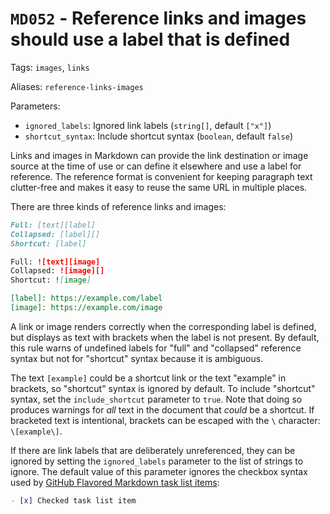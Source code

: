 # `MD052` - Reference links and images should use a label that is defined

Tags: `images`, `links`

Aliases: `reference-links-images`

Parameters:

- `ignored_labels`: Ignored link labels (`string[]`, default `["x"]`)
- `shortcut_syntax`: Include shortcut syntax (`boolean`, default `false`)

Links and images in Markdown can provide the link destination or image source
at the time of use or can define it elsewhere and use a label for reference.
The reference format is convenient for keeping paragraph text clutter-free
and makes it easy to reuse the same URL in multiple places.

There are three kinds of reference links and images:

```markdown
Full: [text][label]
Collapsed: [label][]
Shortcut: [label]

Full: ![text][image]
Collapsed: ![image][]
Shortcut: ![image]

[label]: https://example.com/label
[image]: https://example.com/image
```

A link or image renders correctly when the corresponding label is defined, but
displays as text with brackets when the label is not present. By default, this
rule warns of undefined labels for "full" and "collapsed" reference syntax but
not for "shortcut" syntax because it is ambiguous.

The text `[example]` could be a shortcut link or the text "example" in brackets,
so "shortcut" syntax is ignored by default. To include "shortcut" syntax, set
the `include_shortcut` parameter to `true`. Note that doing so produces warnings
for _all_ text in the document that _could_ be a shortcut. If bracketed text is
intentional, brackets can be escaped with the `\` character: `\[example\]`.

If there are link labels that are deliberately unreferenced, they can be ignored
by setting the `ignored_labels` parameter to the list of strings to ignore. The
default value of this parameter ignores the checkbox syntax used by
[GitHub Flavored Markdown task list items][gfm-tasklist]:

```markdown
- [x] Checked task list item
```

[gfm-tasklist]: https://github.github.com/gfm/#task-list-items-extension-
